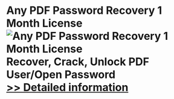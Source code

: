 # Any PDF Password Recovery 1 Month License<br />![Any PDF Password Recovery 1 Month License](https://mycommerce.akamaized.net/api/pimages/P300995991/BIG/300995991.PNG)<br />Recover, Crack, Unlock PDF User/Open Password<br />[>> Detailed information](https://secure.shareit.com/shareit/product.html?productid=300995991&affiliateid=200057808)